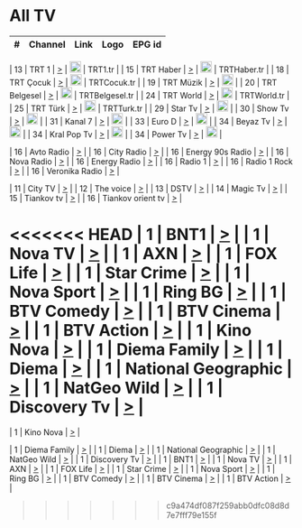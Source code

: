 <h1>All TV</h1>

| #   | Channel        | Link  | Logo | EPG id |
|:---:|:--------------:|:-----:|:----:|:------:|

| 13  | TRT 1            | [>](https://tv-trt1.medya.trt.com.tr/master.m3u8) | <img height="20" src="https://i.imgur.com/j786OLG.png"/> | TRT1.tr |
| 15  | TRT Haber        | [>](https://tv-trthaber.medya.trt.com.tr/master.m3u8) | <img height="20" src="https://i.imgur.com/OVfo8Ab.png"/> | TRTHaber.tr |
| 18  | TRT Çocuk        | [>](https://tv-trtcocuk.medya.trt.com.tr/master.m3u8) | <img height="20" src="https://i.imgur.com/QLFmD6d.png"/> | TRTCocuk.tr |
| 19  | TRT Müzik        | [>](https://tv-trtmuzik.medya.trt.com.tr/master.m3u8) | <img height="20" src="https://i.imgur.com/fIVFCEd.png"/> |
| 20  | TRT Belgesel     | [>](https://tv-trtbelgesel.medya.trt.com.tr/master.m3u8) | <img height="20" src="https://i.imgur.com/MGO87pe.png"/> | TRTBelgesel.tr |
| 24  | TRT World        | [>](https://tv-trtworld.medya.trt.com.tr/master.m3u8) | <img height="20" src="https://i.imgur.com/JEA2xpv.png"/> | TRTWorld.tr |
| 25  | TRT Türk         | [>](https://tv-trtturk.medya.trt.com.tr/master.m3u8) | <img height="20" src="https://i.imgur.com/OSTOQNw.png"/> | TRTTurk.tr |
| 29  | Star Tv   | [>](https://dogus-live.daioncdn.net/startv/startv_360p.m3u8) | <img height="20" src="https://i.imgur.com/IebUZx1.png"/> |
| 30  | Show Tv     | [>](https://ciner-live.daioncdn.net/showtv/showtv.m3u8) | <img height="20" src="https://i.imgur.com/IebUZx1.png"/> |
| 31  | Kanal 7     | [>](https://kanal7-live.daioncdn.net/kanal7/kanal7.m3u8) | <img height="20" src="https://i.imgur.com/IebUZx1.png"/> |
| 33  | Euro D    | [>](https://www.youtube.com/user/KanalD/live) | <img height="20" src="https://i.imgur.com/IebUZx1.png"/> |
| 34  | Beyaz Tv     | [>](https://beyaztv-live.daioncdn.net/beyaztv/beyaztv.m3u8) | <img height="20" src="https://i.imgur.com/IebUZx1.png"/> |
| 34  | Kral Pop Tv     | [>](https://www.youtube.com/watch?v=GuFTuKoXepw) | <img height="20" src="https://i.imgur.com/IebUZx1.png"/> |
| 34  | Power Tv     | [>](https://livetv.powerapp.com.tr/powerTV/powerhd.smil/chunklist.m3u8) | <img height="20" src="https://i.imgur.com/IebUZx1.png"/> |

| 16  | Avto Radio | [>](http://stream.metacast.eu/avtoradio.mp3.m3u) |
| 16  | City Radio | [>](http://stream.metacast.eu/city.aac.m3u) |
| 16  | Energy 90s Radio | [>](http://stream.metacast.eu/energy-90s.m3u) |
| 16  | Nova Radio | [>](http://stream.metacast.eu/nova.aac.m3u) |
| 16  | Energy Radio | [>](http://stream.metacast.eu/nrj.aac.m3u) |
| 16  | Radio 1 | [>](http://stream.metacast.eu/radio1.aac.m3u) |
| 16  | Radio 1 Rock | [>](http://stream.metacast.eu/radio1rock.aac.m3u) |
| 16  | Veronika Radio | [>](http://stream.metacast.eu/veronika.aac.m3u) |

| 11  | City TV | [>](https://tv.city.bg/play/tshls/citytv/index.m3u8) |
| 12  | The voice | [>](https://bss1.neterra.tv/thevoice/thevoice.m3u8) |
| 13  | DSTV | [>](http://46.249.95.140:8081/hls/data.m3u8) |
| 14  | Magic Tv | [>](https://bss1.neterra.tv/magictv/magictv.m3u8) |
| 15  | Tiankov tv | [>](https://streamer103.neterra.tv/tiankov-folk/live.m3u8) |
| 16  | Tiankov orient tv | [>](https://streamer103.neterra.tv/tiankov-orient/live.m3u8) |

<<<<<<< HEAD
| 1 | BNT1 | [>](https://ymkaya.xyz:40656/tv/bnt1/playlist.m3u8?wmsAuthSign=c2VydmVyX3RpbWU9My8xOS8yMDI1IDc6MzM6MTMgUE0maGFzaF92YWx1ZT1PYVYwYnJhQ21YRnBpQjJ6c2VRdTd3PT0mdmFsaWRtaW51dGVzPTYw) |
| 1 | Nova TV | [>](https://ymkaya.xyz:40656/tv/novatv/playlist.m3u8?wmsAuthSign=c2VydmVyX3RpbWU9My8xOS8yMDI1IDc6MzM6MjMgUE0maGFzaF92YWx1ZT1WZmMzRFJwamQyUDdlbUk2ZEV3eWNnPT0mdmFsaWRtaW51dGVzPTYw) |
| 1 | AXN | [>](https://ymkaya.xyz:40656/tv/axn/playlist.m3u8?wmsAuthSign=c2VydmVyX3RpbWU9My8xOS8yMDI1IDc6MzM6MzQgUE0maGFzaF92YWx1ZT1Bc0xHL1hoZzNVdmh6a0pMUWh2dGNBPT0mdmFsaWRtaW51dGVzPTYw) |
| 1 | FOX Life | [>](https://ymkaya.xyz:40656/tv/foxlife/playlist.m3u8?wmsAuthSign=c2VydmVyX3RpbWU9My8xOS8yMDI1IDc6MzM6NDQgUE0maGFzaF92YWx1ZT16WjVSV1ROMExwWnl6cFJCa1prY3NRPT0mdmFsaWRtaW51dGVzPTYw) |
| 1 | Star Crime | [>](https://ymkaya.xyz:40656/tv/foxcrime/playlist.m3u8?wmsAuthSign=c2VydmVyX3RpbWU9My8xOS8yMDI1IDc6MzM6NTQgUE0maGFzaF92YWx1ZT05THVxdVM5SkpVd0prajlyUHNWc3FRPT0mdmFsaWRtaW51dGVzPTYw) |
| 1 | Nova Sport | [>](https://ymkaya.xyz:40656/tv/novasport/playlist.m3u8?wmsAuthSign=c2VydmVyX3RpbWU9My8xOS8yMDI1IDc6MzQ6MDUgUE0maGFzaF92YWx1ZT1hVkQvVjYzSis2RkpiYWNNckdFRXRnPT0mdmFsaWRtaW51dGVzPTYw) |
| 1 | Ring BG | [>](https://ymkaya.xyz:40656/tv/ringbg/playlist.m3u8?wmsAuthSign=c2VydmVyX3RpbWU9My8xOS8yMDI1IDc6MzQ6MTUgUE0maGFzaF92YWx1ZT1TanNmTlhSSTI4c1F6TjFpYno2Qm9BPT0mdmFsaWRtaW51dGVzPTYw) |
| 1 | BTV Comedy | [>](https://ymkaya.xyz:40656/tv/btvcomedy/playlist.m3u8?wmsAuthSign=c2VydmVyX3RpbWU9My8xOS8yMDI1IDc6MzQ6MjYgUE0maGFzaF92YWx1ZT1wbjAweFJSb04vRXpOc2JYcmx1WkdnPT0mdmFsaWRtaW51dGVzPTYw) |
| 1 | BTV Cinema | [>](https://ymkaya.xyz:40656/tv/btvcinema/playlist.m3u8?wmsAuthSign=c2VydmVyX3RpbWU9My8xOS8yMDI1IDc6MzQ6MzYgUE0maGFzaF92YWx1ZT1DdDBCLzZtTFFRVHlhY1FmN0hZeHN3PT0mdmFsaWRtaW51dGVzPTYw) |
| 1 | BTV Action | [>](https://ymkaya.xyz:40656/tv/btvaction/playlist.m3u8?wmsAuthSign=c2VydmVyX3RpbWU9My8xOS8yMDI1IDc6MzQ6NDYgUE0maGFzaF92YWx1ZT1MZUtwaTNhMlE4U0UxWkFnOTUvT3VnPT0mdmFsaWRtaW51dGVzPTYw) |
| 1 | Kino Nova | [>](https://ymkaya.xyz:40656/tv/kinonova/playlist.m3u8?wmsAuthSign=c2VydmVyX3RpbWU9My8xOS8yMDI1IDc6MzQ6NTYgUE0maGFzaF92YWx1ZT1LUDlaMkc3c0xXaVM3dDU5bklrTHhBPT0mdmFsaWRtaW51dGVzPTYw) |
| 1 | Diema Family | [>](https://ymkaya.xyz:40656/tv/diemafamily/playlist.m3u8?wmsAuthSign=c2VydmVyX3RpbWU9My8xOS8yMDI1IDc6MzU6MDYgUE0maGFzaF92YWx1ZT1vOThMazY5RU93WTVaMXJZUHE3andnPT0mdmFsaWRtaW51dGVzPTYw) |
| 1 | Diema | [>](https://ymkaya.xyz:40656/tv/diema/playlist.m3u8?wmsAuthSign=c2VydmVyX3RpbWU9My8xOS8yMDI1IDc6MzY6MDAgUE0maGFzaF92YWx1ZT13ZlRkYklCTnpqR2kyaGpFK1l1NWdnPT0mdmFsaWRtaW51dGVzPTYw) |
| 1 | National Geographic | [>](https://ymkaya.xyz:40656/tv/natgeo/playlist.m3u8?wmsAuthSign=c2VydmVyX3RpbWU9My8xOS8yMDI1IDc6MzY6MTAgUE0maGFzaF92YWx1ZT00VGNSL3RZVkttNW53UTRUcDlNSkpnPT0mdmFsaWRtaW51dGVzPTYw) |
| 1 | NatGeo Wild | [>](https://ymkaya.xyz:40656/tv/natgeowild/playlist.m3u8?wmsAuthSign=c2VydmVyX3RpbWU9My8xOS8yMDI1IDc6MzY6MjAgUE0maGFzaF92YWx1ZT1mWTFaa0VCNHhxZUt5U3J3TUN3bW1RPT0mdmFsaWRtaW51dGVzPTYw) |
| 1 | Discovery Tv | [>](https://ymkaya.xyz:40656/tv/discovery/playlist.m3u8?wmsAuthSign=c2VydmVyX3RpbWU9My8xOS8yMDI1IDc6MzY6MzAgUE0maGFzaF92YWx1ZT1QNDRKR1FrVitpcHBlQk1ZNitYc0F3PT0mdmFsaWRtaW51dGVzPTYw) |
=======


| 1 | Kino Nova | [>](https://ymkaya.xyz:11336/tv/kinonova/playlist.m3u8?wmsAuthSign=c2VydmVyX3RpbWU9MS8yLzIwMjUgNDo0MDoyMCBBTSZoYXNoX3ZhbHVlPWlFS1FrWEtMMVRFM3l5YklUWUJQUHc9PSZ2YWxpZG1pbnV0ZXM9NjA=) |

| 1 | Diema Family | [>](https://ymkaya.xyz:11336/tv/diemafamily/playlist.m3u8?wmsAuthSign=c2VydmVyX3RpbWU9MS8yLzIwMjUgNDo0MDozMCBBTSZoYXNoX3ZhbHVlPUVUaTVKTldvZTF5WVVCM0YwL21kaXc9PSZ2YWxpZG1pbnV0ZXM9NjA=) |
| 1 | Diema | [>](https://ymkaya.xyz:11336/tv/diema/playlist.m3u8?wmsAuthSign=c2VydmVyX3RpbWU9MS8yLzIwMjUgNDo0MDo0MCBBTSZoYXNoX3ZhbHVlPVlYMWVJT2NuUjNpUTBsaytEUFFOS2c9PSZ2YWxpZG1pbnV0ZXM9NjA=) |
| 1 | National Geographic | [>](https://ymkaya.xyz:11336/tv/natgeo/playlist.m3u8?wmsAuthSign=c2VydmVyX3RpbWU9MS8yLzIwMjUgNDo0MTo0MSBBTSZoYXNoX3ZhbHVlPTJQTlVmcG5nYWx0M013eUhGRGxnd0E9PSZ2YWxpZG1pbnV0ZXM9NjA=) |
| 1 | NatGeo Wild | [>](https://ymkaya.xyz:11336/tv/natgeowild/playlist.m3u8?wmsAuthSign=c2VydmVyX3RpbWU9MS8yLzIwMjUgNDo0MTo1MSBBTSZoYXNoX3ZhbHVlPVl1OXZaTTliN0hGWEN3eDBYd1duNkE9PSZ2YWxpZG1pbnV0ZXM9NjA=) |
| 1 | Discovery Tv | [>](https://ymkaya.xyz:11336/tv/discovery/playlist.m3u8?wmsAuthSign=c2VydmVyX3RpbWU9MS8yLzIwMjUgNDo0MjowMSBBTSZoYXNoX3ZhbHVlPWtBQmdLNlY2RmQwWElzMVYzSDJyVkE9PSZ2YWxpZG1pbnV0ZXM9NjA=) |
| 1 | BNT1 | [>](https://ymkaya.xyz:11336/tv/bnt1/playlist.m3u8?wmsAuthSign=c2VydmVyX3RpbWU9MS8yLzIwMjUgNDozODozOCBBTSZoYXNoX3ZhbHVlPVVrMVlRQXpJWlhYeUh6ZFVpSC9NMUE9PSZ2YWxpZG1pbnV0ZXM9NjA=) |
| 1 | Nova TV | [>](https://ymkaya.xyz:11336/tv/novatv/playlist.m3u8?wmsAuthSign=c2VydmVyX3RpbWU9MS8yLzIwMjUgNDozODo0OCBBTSZoYXNoX3ZhbHVlPUVxQjh1a0ZzYkVGZU8zZDFGTzdreVE9PSZ2YWxpZG1pbnV0ZXM9NjA=) |
| 1 | AXN | [>](https://ymkaya.xyz:11336/tv/axn/playlist.m3u8?wmsAuthSign=c2VydmVyX3RpbWU9MS8yLzIwMjUgNDozODo1OCBBTSZoYXNoX3ZhbHVlPUpkWStGY1hkNXhaOVpPZ0thQ0FZL3c9PSZ2YWxpZG1pbnV0ZXM9NjA=) |
| 1 | FOX Life | [>](https://ymkaya.xyz:11336/tv/foxlife/playlist.m3u8?wmsAuthSign=c2VydmVyX3RpbWU9MS8yLzIwMjUgNDozOToxMCBBTSZoYXNoX3ZhbHVlPWt1ZDc1T3AzYlZDTjJnSy9TU0xJZlE9PSZ2YWxpZG1pbnV0ZXM9NjA=) |
| 1 | Star Crime | [>](https://ymkaya.xyz:11336/tv/foxcrime/playlist.m3u8?wmsAuthSign=c2VydmVyX3RpbWU9MS8yLzIwMjUgNDozOToyMCBBTSZoYXNoX3ZhbHVlPXIwVU45Nm9FR1l2enNkTG9TanBxbmc9PSZ2YWxpZG1pbnV0ZXM9NjA=) |
| 1 | Nova Sport | [>](https://ymkaya.xyz:11336/tv/novasport/playlist.m3u8?wmsAuthSign=c2VydmVyX3RpbWU9MS8yLzIwMjUgNDozOTozMCBBTSZoYXNoX3ZhbHVlPXlSZ0UxazVaM0xhSmc0NmR4T0c1T2c9PSZ2YWxpZG1pbnV0ZXM9NjA=) |
| 1 | Ring BG | [>](https://ymkaya.xyz:11336/tv/ringbg/playlist.m3u8?wmsAuthSign=c2VydmVyX3RpbWU9MS8yLzIwMjUgNDozOTo0MCBBTSZoYXNoX3ZhbHVlPTR4aUlFNHVUYWN4enY1WkVuOFZma2c9PSZ2YWxpZG1pbnV0ZXM9NjA=) |
| 1 | BTV Comedy | [>](https://ymkaya.xyz:11336/tv/btvcomedy/playlist.m3u8?wmsAuthSign=c2VydmVyX3RpbWU9MS8yLzIwMjUgNDozOTo1MCBBTSZoYXNoX3ZhbHVlPUtrMTJ2RHNTTUU1RFp1ZkVOdXFSK3c9PSZ2YWxpZG1pbnV0ZXM9NjA=) |
| 1 | BTV Cinema | [>](https://ymkaya.xyz:11336/tv/btvcinema/playlist.m3u8?wmsAuthSign=c2VydmVyX3RpbWU9MS8yLzIwMjUgNDozOTo1OSBBTSZoYXNoX3ZhbHVlPTZWcU9FZW56cG1NM1lrYy8xNE5NeHc9PSZ2YWxpZG1pbnV0ZXM9NjA=) |
| 1 | BTV Action | [>](https://ymkaya.xyz:11336/tv/btvaction/playlist.m3u8?wmsAuthSign=c2VydmVyX3RpbWU9MS8yLzIwMjUgNDo0MDoxMCBBTSZoYXNoX3ZhbHVlPUlDd0ErRkZVWThyMVZwR3c2REdGZ3c9PSZ2YWxpZG1pbnV0ZXM9NjA=) |
>>>>>>> c9a474df087f259abb0dfc08d8d7e7fff79e155f
